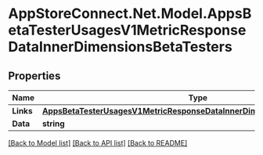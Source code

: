 # AppStoreConnect.Net.Model.AppsBetaTesterUsagesV1MetricResponseDataInnerDimensionsBetaTesters

## Properties

Name | Type | Description | Notes
------------ | ------------- | ------------- | -------------
**Links** | [**AppsBetaTesterUsagesV1MetricResponseDataInnerDimensionsBetaTestersLinks**](AppsBetaTesterUsagesV1MetricResponseDataInnerDimensionsBetaTestersLinks.md) |  | [optional] 
**Data** | **string** |  | [optional] 

[[Back to Model list]](../README.md#documentation-for-models) [[Back to API list]](../README.md#documentation-for-api-endpoints) [[Back to README]](../README.md)

